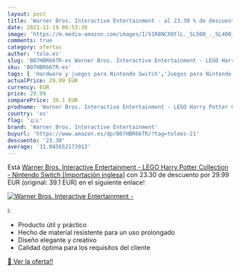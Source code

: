 ```yaml
---
layout: post
title: 'Warner Bros. Interactive Entertainment - al 23.30 % de descuento'
date: 2021-11-19 06:53:39
image: 'https://m.media-amazon.com/images/I/51R8NCX0tlL._SL500_._SL400_.jpg'
comments: true
category: ofertas
author: 'tole.es'
slug: 'B07HBR66TR-es Warner Bros. Interactive Entertainment - LEGO Harry Potter...'
sku: 'B07HBR66TR-es'
tags: [ 'Hardware y juegos para Nintendo Switch','Juegos para Nintendo Switch','Videojuegos','nintendo','warner bros. interactive entertainment', ]
actualPrice: 29.99 EUR
currency: EUR
price: 29.99
comparePrice: 39.1 EUR
prodname: 'Warner Bros. Interactive Entertainment - LEGO Harry Potter Collection - Nintendo Switch [Importación inglesa]'
country: 'es'
flag: '🇪🇸'
brand: 'Warner Bros. Interactive Entertainment'
buyurl: 'https://www.amazon.es/dp/B07HBR66TR/?tag=tolees-21'
descuento: '23.30'
average: '31.045652173913'
---
```


Está [Warner Bros. Interactive Entertainment - LEGO Harry Potter Collection - Nintendo Switch [Importación inglesa]](https://www.amazon.es/dp/B07HBR66TR/?tag=tolees-21) con 23.30 de descuento por 29.99 EUR (original: 39.1 EUR) en el siguiente enlace!

[![Warner Bros. Interactive Entertainment -](https://m.media-amazon.com/images/I/51R8NCX0tlL._SL500_._SL400_.jpg)](https://www.amazon.es/dp/B07HBR66TR/?tag=tolees-21)

ℹ️:

- Producto útil y práctico
- Hecho de material resistente para un uso prolongado
- Diseño elegante y creativo
- Calidad óptima para los requisitos del cliente

[🛒 Ver la oferta!!](https://www.amazon.es/dp/B07HBR66TR/?tag=tolees-21)
